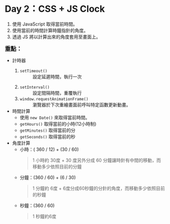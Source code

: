 # Day 2：CSS + JS Clock

1. 使用 JavaScript 取得當前時間。
1. 使用當前的時間計算時鐘指針的角度。
1. 透過 JS 將以計算出來的角度套用至畫面上。

<font size="4"><b>重點：</b></font>
- 計時器
  <ol>
    <li>
      <dl>
        <dt><code>setTimeout()</code></dt>
        <dd>設定延遲時間，執行一次</dd>
      </dl>
    </li>
    <li>
      <dt><code>setInterval()</code></dt>
      <dd>設定間隔時間，重覆執行</dd>
    </li>
    <li>
      <dt><code>window.requestAnimationFrame()</code></dt>
      <dd>瀏覽器於下次重繪畫面前呼叫特定函數更新動畫。</dd>
    </li>
  </ol>
- 時間計算
  - 使用 `new Date()` 來取得當前時間。
  - `getHours()` 取得當前的小時(12小時制)
  - `getMinutes()` 取得當前的分
  - `getSeconds()` 取得當前的秒
- 角度計算
  - 小時：( 360 / 12) + (30 / 60)
    > 1 小時約 30度 + 30 度另外分成 60 分鐘讓時針有中間的移動，而移動多少依照目前的分鐘
  - 分鐘：(360 / 60) + (6 / 30)
    > 1 分鐘約 6度 + 6度分成60秒鐘的分針的角度，而移動多少依照目前的秒鐘
  - 秒鐘：(360 / 60)
    > 1 秒鐘約6度